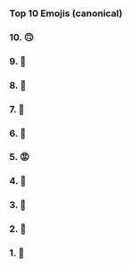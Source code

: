 ### Top 10 Emojis (canonical)

### 10. 🙃

### 9. 🤫

### 8.  🙏

### 7.  😤

### 6.  🐸

### 5.  😡

### 4.  🤔
  
### 3.  💃
  
### 2.  🌚
  
### 1.  🌝
